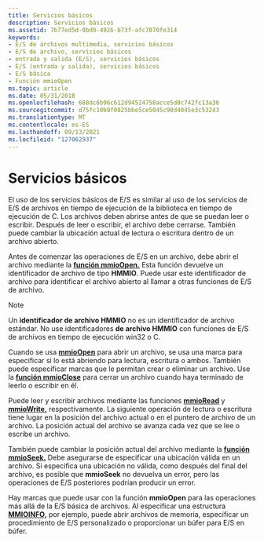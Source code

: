 ```yaml
---
title: Servicios básicos
description: Servicios básicos
ms.assetid: 7b77ed5d-0bd9-4926-b73f-afc7070fe314
keywords:
- E/S de archivos multimedia, servicios básicos
- E/S de archivo, servicios básicos
- entrada y salida (E/S), servicios básicos
- E/S (entrada y salida), servicios básicos
- E/S básica
- Función mmioOpen
ms.topic: article
ms.date: 05/31/2018
ms.openlocfilehash: 688dc6b96c612d94524758acce5d8c742fc13a36
ms.sourcegitcommit: d75fc10b9f0825bbe5ce5045c90d4045e3c53243
ms.translationtype: MT
ms.contentlocale: es-ES
ms.lasthandoff: 09/13/2021
ms.locfileid: "127062937"
---
```

# <a name="basic-services"></a>Servicios básicos

El uso de los servicios básicos de E/S es similar al uso de los servicios de E/S de archivos en tiempo de ejecución de la biblioteca en tiempo de ejecución de C. Los archivos deben abrirse antes de que se puedan leer o escribir. Después de leer o escribir, el archivo debe cerrarse. También puede cambiar la ubicación actual de lectura o escritura dentro de un archivo abierto.

Antes de comenzar las operaciones de E/S en un archivo, debe abrir el archivo mediante la [**función mmioOpen.**](/windows/win32/api/mmiscapi/nf-mmiscapi-mmioopen) Esta función devuelve un identificador de archivo de tipo **HMMIO**. Puede usar este identificador de archivo para identificar el archivo abierto al llamar a otras funciones de E/S de archivo.

> [!Note]  
> Un **identificador de archivo HMMIO** no es un identificador de archivo estándar. No use identificadores **de archivo HMMIO** con funciones de E/S de archivos en tiempo de ejecución win32 o C.

 

Cuando se usa [**mmioOpen**](/windows/win32/api/mmiscapi/nf-mmiscapi-mmioopen) para abrir un archivo, se usa una marca para especificar si lo está abriendo para lectura, escritura o ambos. También puede especificar marcas que le permitan crear o eliminar un archivo. Use la [**función mmioClose**](/windows/win32/api/mmiscapi/nf-mmiscapi-mmioclose) para cerrar un archivo cuando haya terminado de leerlo o escribir en él.

Puede leer y escribir archivos mediante las funciones [**mmioRead**](/windows/win32/api/mmiscapi/nf-mmiscapi-mmioread) y [**mmioWrite,**](/windows/win32/api/mmiscapi/nf-mmiscapi-mmiowrite) respectivamente. La siguiente operación de lectura o escritura tiene lugar en la posición del archivo actual o en el puntero de archivo de un archivo. La posición actual del archivo se avanza cada vez que se lee o escribe un archivo.

También puede cambiar la posición actual del archivo mediante la [**función mmioSeek.**](/windows/win32/api/mmiscapi/nf-mmiscapi-mmioseek) Debe asegurarse de especificar una ubicación válida en un archivo. Si especifica una ubicación no válida, como después del final del archivo, es posible que **mmioSeek** no devuelva un error, pero las operaciones de E/S posteriores podrían producir un error.

Hay marcas que puede usar con la función **mmioOpen** para las operaciones más allá de la E/S básica de archivos. Al especificar una estructura [**MMIOINFO,**](/previous-versions//dd757322(v=vs.85)) por ejemplo, puede abrir archivos de memoria, especificar un procedimiento de E/S personalizado o proporcionar un búfer para E/S en búfer.

 

 